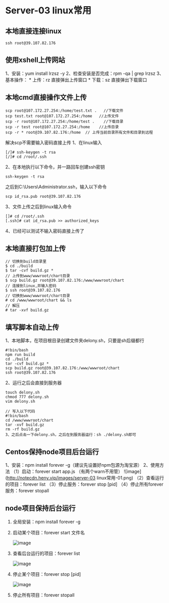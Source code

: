 # Server-03 linux常用
## 本地直接连接linux
```shell
ssh root@39.107.82.176
```

## 使用xshell上传网站
1、安装：yum install lrzsz -y
2、检查安装是否完成：rpm -qa | grep lrzsz
3、基本操作：
	* 上传：rz 直接弹出上传窗口
	* 下载：sz 直接弹出下载窗口


## 本地cmd直接操作文件上传
```shell
scp root@107.172.27.254:/home/test.txt .   //下载文件 
scp test.txt root@107.172.27.254:/home   //上传文件 
scp -r root@107.172.27.254:/home/test .    //下载目录 
scp -r test root@107.172.27.254:/home    //上传目录
scp -r * root@39.107.82.176:/home  // 上传当前目录所有文件和目录到远程
```
解决scp不需要输入密码直接上传
1、在linux输入
```shell
[/]# ssh-keygen -t rsa
[/]# cd /root/.ssh
```
2、在本地执行以下命令，并一路回车创建ssh密钥
```shell
ssh-keygen -t rsa
```
之后到C:\Users\Administrator\.ssh，输入以下命令
```shell
scp id_rsa.pub root@39.107.82.176
```
3、文件上传之后到linux输入命令
```shell
[]# cd /root/.ssh
[.ssh]# cat id_rsa.pub >> authorized_keys
```
4、已经可以测试不输入密码直接上传了


## 本地直接打包加上传
```shell
// 切换到build目录里
$ cd ./build
$ tar -cvf build.gz *
// 上传到www/wwwroot/chart目录
$ scp build.gz root@39.107.82.176:/www/wwwroot/chart
// 连接到linux,并输入密码
$ ssh root@39.107.82.176
// 切换到www/wwwroot/chart目录
# cd /www/wwwroot/chart && ls
// 解压
# tar -xvf build.gz
```

## 填写脚本自动上传
1、本地脚本，在项目根目录创建文件夹delony.sh，只要是sh后缀都行
```shell
#!bin/bash
npm run build
cd ./build
tar -cvf build.gz *
scp build.gz root@39.107.82.176:/www/wwwroot/chart
ssh root@39.107.82.176
```
2、运行之后会直接到服务器
```shell
touch delony.sh
chmod 777 delony.sh
vim delony.sh

// 写入以下代码
#!bin/bash
cd /www/wwwroot/chart
tar -xvf build.gz
rm -rf build.gz
3、之后点击一下delony.sh，之后在到服务器运行：sh ./delony.sh即可
```

## Centos保持node项目后台运行
1、安装：npm install forever -g（建议先设置好npm包源为淘宝源）
2、使用方法
（1）启动：forever start app.js （有两个warn不用管）
![image](http://notecdn.heny.vip/images/server-03 linux常用-01.png)
（2）查看运行的项目：forever list
（3）停止服务：forever stop [pid]
（4）停止所有forever服务：forever stopall


## node项目保持后台运行

1. 全局安装：npm install forever -g

2. 启动某个项目：forever start 文件名

   ![image](http://notecdn.heny.vip/images/linux%E7%AE%80%E5%8D%95%E6%93%8D%E4%BD%9C-01.png)

3. 查看后台运行的项目：forever list

   ![image](http://notecdn.heny.vip/images/linux%E7%AE%80%E5%8D%95%E6%93%8D%E4%BD%9C-02.png)

4. 停止某个项目：forever stop [pid]

   ![image](http://notecdn.heny.vip/images/linux%E7%AE%80%E5%8D%95%E6%93%8D%E4%BD%9C-03.png)

5. 停止所有项目：forever stopall

